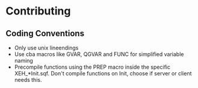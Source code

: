 # Contributing

## Coding Conventions

- Only use unix lineendings
- Use cba macros like GVAR, QGVAR and FUNC for simplified variable naming
- Precompile functions using the PREP macro inside the specific XEH_*Init.sqf. Don't compile functions on Init, choose if server or client needs this.